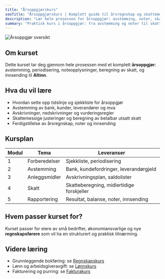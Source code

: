 ```yaml
---
title: "Årsoppgjørskurs"
seoTitle: "Årsoppgjørskurs | Komplett guide til årsregnskap og skattemelding"
description: "Lær hele prosessen for årsoppgjør: avstemming, noter, skattemelding, MVA, avskrivninger og innsending til Altinn. Praktisk årsoppgjørskurs for små bedrifter og regnskapsførere."
summary: "Praktisk kurs i årsoppgjør: fra avstemming og noter til skattemelding og innsending. Inkluderer sjekklister, tabeller og maler."
---
```


![Årsoppgjør oversikt](arsoppgjor-kurs-illustration.svg)

## Om kurset
Dette kurset tar deg gjennom hele prosessen med et komplett **årsoppgjør**: avstemming, periodisering, noteopplysninger, beregning av skatt, og innsending til **Altinn**.

## Hva du vil lære

- Hvordan sette opp tidslinje og sjekkliste for årsoppgjør
- Avstemming av bank, kunder, leverandører og mva
- Avskrivninger, nedskrivninger og vurderingsregler
- Skattemessige justeringer og beregning av betalbar utsatt skatt
- Ferdigstillelse av årsregnskap, noter og innsending

## Kursplan

| Modul | Tema | Leveranser |
| --- | --- | --- |
| 1 | Forberedelser | Sjekkliste, periodisering |
| 2 | Avstemming | Bank, kundefordringer, leverandørgjeld |
| 3 | Anleggsmidler | Avskrivningsplan, saldolister |
| 4 | Skatt | Skatteberegning, midlertidige forskjeller |
| 5 | Rapportering | Resultat, balanse, noter, innsending |

## Hvem passer kurset for?
Kurset passer for eiere av små bedrifter, økonomiansvarlige og nye **regnskapsførere** som vil ha en strukturert og praktisk tilnærming.

## Videre læring
- Grunnleggende bokføring: se [Regnskapskurs](/blogs/kurs/regnskapskurs)
- Lønn og arbeidsgiveravgift: se [Lønnskurs](/blogs/kurs/lonnskurs)
- Fakturering og purring: se [Fakturakurs](/blogs/kurs/fakturakurs)
